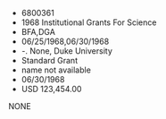 * 6800361
* 1968 Institutional Grants For Science
* BFA,DGA
* 06/25/1968,06/30/1968
* -. None, Duke University
* Standard Grant
*   name not available
* 06/30/1968
* USD 123,454.00

NONE